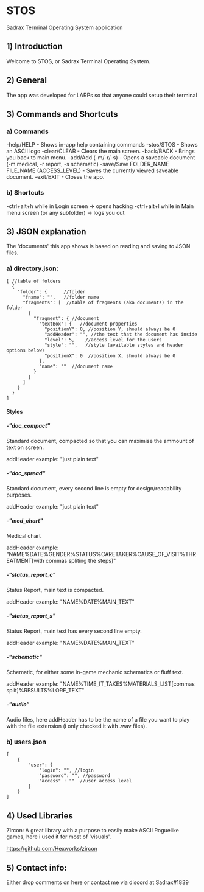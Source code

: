 # STOS
Sadrax Terminal Operating System application

## 1) Introduction

Welcome to STOS, or Sadrax Terminal Operating System.

## 2) General

The app was developed for LARPs so that anyone could setup their terminal

## 3) Commands and Shortcuts

### a) Commands

-help/HELP - Shows in-app help containing commands
-stos/STOS - Shows an ASCII logo
-clear/CLEAR - Clears the main screen.
-back/BACK - Brings you back to main menu.
-add/Add (-m/-r/-s) - Opens a saveable document (-m medical, -r report, -s schematic)
-save/Save FOLDER_NAME FILE_NAME (ACCESS_LEVEL) - Saves the currently viewed saveable document.
-exit/EXIT - Closes the app.

### b) Shortcuts
-ctrl+alt+h while in Login screen -> opens hacking
-ctrl+alt+l while in Main menu screen (or any subfolder) -> logs you out

## 3) JSON explanation

The 'documents' this app shows is based on reading and saving to JSON files.

### a) directory.json:

```
[ //table of folders
  {
    "folder": {      //folder
      "fname": "",   //folder name
      "fragments": [  //table of fragments (aka documents) in the folder
        {
          "fragment": { //document
            "textBox": {   //document properties
              "positionY": 0, //position Y, should always be 0
              "addHeader": "", //the text that the document has inside
              "level": 5,    //access level for the users
              "style": "",   //style (available styles and header options below)
              "positionX": 0  //position X, should always be 0
            },
            "name": ""  //document name
          }
        }
      ]
    }
  }
] 
```

#### Styles


##### -"doc_compact"

Standard document, compacted so that you can maximise the ammount of text on screen.

addHeader example: "just plain text"


##### -"doc_spread"

Standard document, every second line is empty for design/readability purposes.

addHeader example: "just plain text"


##### -"med_chart"

Medical chart

addHeader example: "NAME%DATE%GENDER%STATUS%CARETAKER%CAUSE_OF_VISIT%THREATMENT[with commas spliting the steps]"


##### -"status_report_c"

Status Report, main text is compacted.

addHeader example: "NAME%DATE%MAIN_TEXT"


##### -"status_report_s"

Status Report, main text has every second line empty.

addHeader example: "NAME%DATE%MAIN_TEXT"


##### -"schematic"

Schematic, for either some in-game mechanic schematics or fluff text.

addHeader example: "NAME%TIME_IT_TAKES%MATERIALS_LIST[commas split]%RESULTS%LORE_TEXT"


##### -"audio"

Audio files, here addHeader has to be the name of a file you want to play with the file extension (i only checked it with .wav files).



### b) users.json

```
[
    {
        "user": {
            "login": "", //login
            "password": "", //password
			"access" : ""  //user access level
        }
    }
]
```

## 4) Used Libraries

Zircon: A great library with a purpose to easily make ASCII Roguelike games, here i used it for most of 'visuals'.

https://github.com/Hexworks/zircon


## 5) Contact info:

Either drop comments on here or contact me via discord at Sadrax#1839
